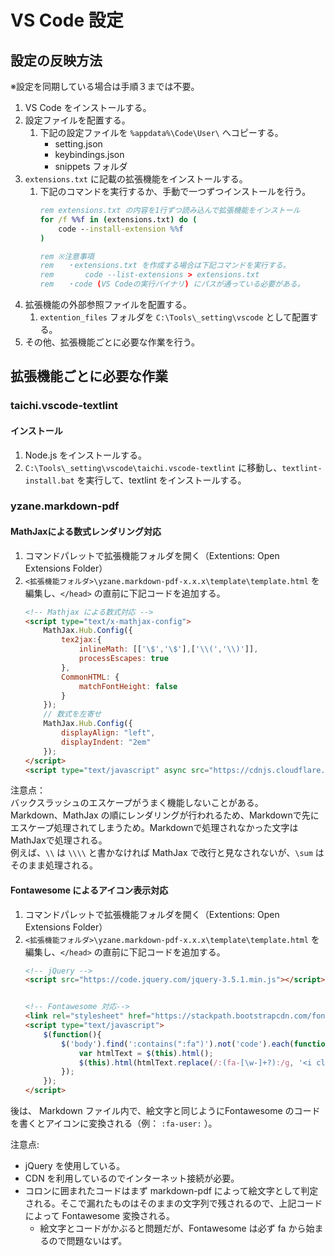 VS Code 設定
============

設定の反映方法
--------------

※設定を同期している場合は手順３までは不要。  

1. VS Code をインストールする。
2. 設定ファイルを配置する。
    1. 下記の設定ファイルを `%appdata%\Code\User\` へコピーする。
        - setting.json
        - keybindings.json
        - snippets フォルダ
3. `extensions.txt` に記載の拡張機能をインストールする。
    1. 下記のコマンドを実行するか、手動で一つずつインストールを行う。
        ```bat
        rem extensions.txt の内容を1行ずつ読み込んで拡張機能をインストール
        for /f %%f in (extensions.txt) do (
            code --install-extension %%f
        )

        rem ※注意事項
        rem   ・extensions.txt を作成する場合は下記コマンドを実行する。
        rem       code --list-extensions > extensions.txt
        rem   ・code (VS Codeの実行バイナリ) にパスが通っている必要がある。
        ```
4. 拡張機能の外部参照ファイルを配置する。
    1. `extention_files` フォルダを `C:\Tools\_setting\vscode` として配置する。
5. その他、拡張機能ごとに必要な作業を行う。


拡張機能ごとに必要な作業
------------------------

### taichi.vscode-textlint
#### インストール
1. Node.js をインストールする。
2. `C:\Tools\_setting\vscode\taichi.vscode-textlint` に移動し、`textlint-install.bat` を実行して、textlint をインストールする。

### yzane.markdown-pdf
#### MathJaxによる数式レンダリング対応
1. コマンドパレットで拡張機能フォルダを開く（Extentions: Open Extensions Folder）
2. `<拡張機能フォルダ>\yzane.markdown-pdf-x.x.x\template\template.html` を編集し、`</head>` の直前に下記コードを追加する。
    ```html
    <!-- Mathjax による数式対応 -->
    <script type="text/x-mathjax-config">
        MathJax.Hub.Config({
            tex2jax:{
                inlineMath: [['\$','\$'],['\\(','\\)']],
                processEscapes: true
            },
            CommonHTML: {
                matchFontHeight: false
            }
        });
        // 数式を左寄せ
        MathJax.Hub.Config({
            displayAlign: "left",
            displayIndent: "2em"
        });
    </script>
    <script type="text/javascript" async src="https://cdnjs.cloudflare.com/ajax/libs/mathjax/2.7.1/MathJax.js?config=TeX-MML-AM_CHTML"></script>
    ```

注意点：  
バックスラッシュのエスケープがうまく機能しないことがある。  
Markdown、MathJax の順にレンダリングが行われるため、Markdownで先にエスケープ処理されてしまうため。Markdownで処理されなかった文字はMathJaxで処理される。  
例えば、`\\` は `\\\\` と書かなければ MathJax で改行と見なされないが、`\sum` はそのまま処理される。

#### Fontawesome によるアイコン表示対応
1. コマンドパレットで拡張機能フォルダを開く（Extentions: Open Extensions Folder）
2. `<拡張機能フォルダ>\yzane.markdown-pdf-x.x.x\template\template.html` を編集し、`</head>` の直前に下記コードを追加する。
    ```html
    <!-- jQuery -->
    <script src="https://code.jquery.com/jquery-3.5.1.min.js"></script>


    <!-- Fontawesome 対応-->
    <link rel="stylesheet" href="https://stackpath.bootstrapcdn.com/font-awesome/4.7.0/css/font-awesome.min.css">
    <script type="text/javascript">
        $(function(){
            $('body').find(':contains(":fa")').not('code').each(function(){
                var htmlText = $(this).html();
                $(this).html(htmlText.replace(/:(fa-[\w-]+?):/g, '<i class="fa $1"></i>'));
            });
        });
    </script>
    ```

後は、 Markdown ファイル内で、絵文字と同じようにFontawesome のコードを書くとアイコンに変換される（例： `:fa-user:` ）。  

注意点:  
- jQuery を使用している。
- CDN を利用しているのでインターネット接続が必要。
- コロンに囲まれたコードはまず markdown-pdf によって絵文字として判定される。そこで漏れたものはそのままの文字列で残されるので、上記コードによって Fontawesome 変換される。
    - 絵文字とコードがかぶると問題だが、Fontawesome は必ず fa から始まるので問題ないはず。

